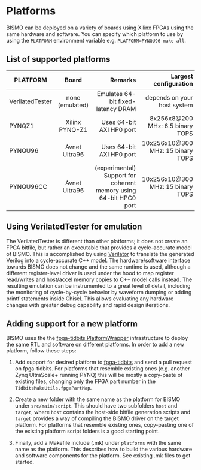 # Platforms

BISMO can be deployed on a variety of boards using Xilinx FPGAs using the
same hardware and software.
You can specify which platform to use by using the `PLATFORM` environment
variable e.g. `PLATFORM=PYNQU96 make all`.

## List of supported platforms

| PLATFORM        | Board       | Remarks  | Largest configuration  |
| ------------- |:-------------:| -----:| -----:|
| VerilatedTester      | none (emulated) | Emulates 64-bit fixed-latency DRAM | depends on your host system |
| PYNQZ1      | Xilinx PYNQ-Z1 | Uses 64-bit AXI HP0 port | 8x256x8@200 MHz: 6.5 binary TOPS |
| PYNQU96      | Avnet Ultra96 |  Uses 64-bit AXI HP0 port | 10x256x10@300 MHz: 15 binary TOPS |
| PYNQU96CC | Avnet Ultra96 | (experimental) Support for coherent memory using 64-bit HPC0 port | 10x256x10@300 MHz: 15 binary TOPS |

## Using VerilatedTester for emulation

The VerilatedTester is different than other platforms; it does not create an
FPGA bitfile, but rather an executable that provides a cycle-accurate model of
BISMO. This is accomplished by using [Verilator](https://www.veripool.org/wiki/verilator)
to translate the generated Verilog into a cycle-accurate C++ model.
The hardware/software interface towards BISMO does not change and the same
runtime is used, although a different register-level driver is used under
the hood to map register read/writes and host/accel memory copies to C++ model
calls instead. The resulting emulation can be instrumented to a great level of
detail, including the monitoring of cycle-by-cycle behavior by waveform
dumping or adding printf statements inside Chisel. This allows evaluating
any hardware changes with greater debug capability and rapid design iterations.

## Adding support for a new platform

BISMO uses the the [fpga-tidbits
PlatformWrapper](https://github.com/maltanar/fpga-tidbits/wiki/platformwrapper)
infrastructure to deploy the same RTL and software on different platforms.
In order to add a new platform, follow these steps:

1. Add support for desired platform to
[fpga-tidbits](https://github.com/maltanar/fpga-tidbits)
and send a pull request on fpga-tidbits. For platforms that resemble existing
ones (e.g. another Zynq UltraScale+ running PYNQ) this will be mostly a
copy-paste of existing files, changing only the FPGA part number in the
`TidbitsMakeUtils.fpgaPartMap`.

2. Create a new folder with the same name as the platform for BISMO under
`src/main/script`. This should have two subfolders `host` and `target`, where
`host` contains the host-side bitfile generation scripts and `target` provides
a way of compiling the BISMO driver on the target platform. For platforms that
resemble existing ones, copy-pasting one of the existing platform script
folders is a good starting point.

3. Finally, add a Makefile include (.mk) under `platforms` with the same name as
the platform. This describes how to build the various hardware and software
components for the platform. See existing .mk files to get started.
